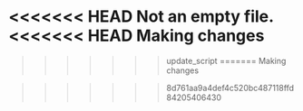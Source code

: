 <<<<<<< HEAD
Not an empty file.
<<<<<<< HEAD
Making changes
=======
>>>>>>> update_script
=======
Making changes

>>>>>>> 8d761aa9a4def4c520bc487118ffd84205406430
